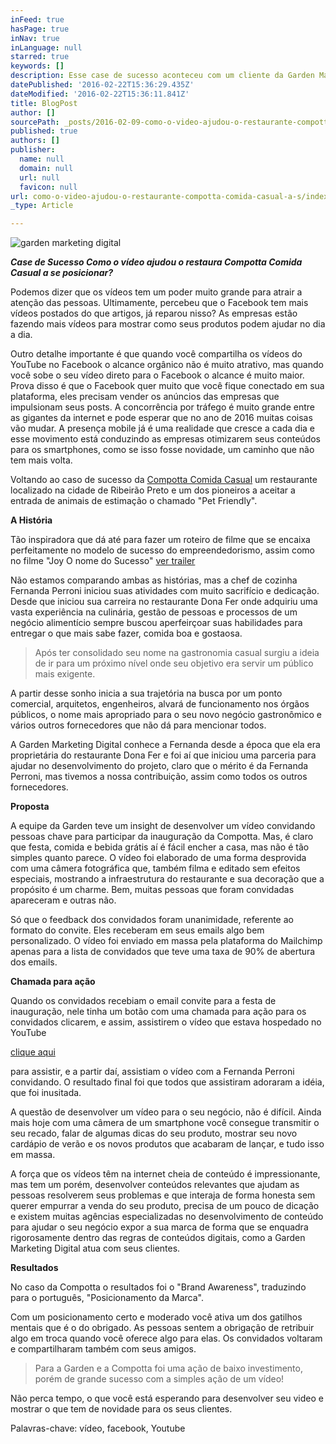 ```yaml
---
inFeed: true
hasPage: true
inNav: true
inLanguage: null
starred: true
keywords: []
description: Esse case de sucesso aconteceu com um cliente da Garden Marketing Digital que aceitou a ideia de desenvolver um vídeo para convidar algumas pessoas chave para participar da festa de inauguração.
datePublished: '2016-02-22T15:36:29.435Z'
dateModified: '2016-02-22T15:36:11.841Z'
title: BlogPost
author: []
sourcePath: _posts/2016-02-09-como-o-video-ajudou-o-restaurante-compotta-comida-casual-a-s.md
published: true
authors: []
publisher:
  name: null
  domain: null
  url: null
  favicon: null
url: como-o-video-ajudou-o-restaurante-compotta-comida-casual-a-s/index.html
_type: Article

---
```

![garden marketing digital](https://s3-us-west-2.amazonaws.com/the-grid-img/p/691c0653ad027467d7523d3f014b2382edeea990.jpg)

**_Case de Sucesso Como o vídeo ajudou o restaura Compotta Comida Casual a se posicionar?_**

Podemos dizer que os vídeos tem um poder muito grande para atrair a atenção das pessoas. Ultimamente, percebeu que o Facebook tem mais vídeos postados do que artigos, já reparou nisso? As empresas estão fazendo mais vídeos para mostrar como seus produtos podem ajudar no dia a dia.

Outro detalhe importante é que quando você compartilha os vídeos do YouTube no Facebook o alcance orgânico não é muito atrativo, mas quando você sobe o seu vídeo direto para o Facebook o alcance é muito maior. Prova disso é que o Facebook quer muito que você fique conectado em sua plataforma, eles precisam vender os anúncios das empresas que impulsionam seus posts. A concorrência por tráfego é muito grande entre as gigantes da internet e pode esperar que no ano de 2016 muitas coisas vão mudar. A presença mobile já é uma realidade que cresce a cada dia e esse movimento está conduzindo as empresas otimizarem seus conteúdos para os smartphones, como se isso fosse novidade, um caminho que não tem mais volta.

Voltando ao caso de sucesso da [Compotta Comida Casual][0] um restaurante localizado na cidade de Ribeirão Preto e um dos pioneiros a aceitar a entrada de animais de estimação o chamado "Pet Friendly".

**A História**

Tão inspiradora que dá até para fazer um roteiro de filme que se encaixa perfeitamente no modelo de sucesso do empreendedorismo, assim como no filme "Joy O nome do Sucesso" [ver trailer][1]

Não estamos comparando ambas as histórias, mas a chef de cozinha Fernanda Perroni iniciou suas atividades com muito sacrifício e dedicação. Desde que iniciou sua carreira no restaurante Dona Fer onde adquiriu uma vasta experiência na culinária, gestão de pessoas e processos de um negócio alimentício sempre buscou aperfeirçoar suas habilidades para entregar o que mais sabe fazer, comida boa e gostaosa. 
> 
> Após ter consolidado seu nome na gastronomia casual surgiu a ideia de ir para um próximo nível onde seu objetivo era servir um público mais exigente. 

A partir desse sonho inicia a sua trajetória na busca por um ponto comercial, arquitetos, engenheiros, alvará de funcionamento nos órgãos públicos, o nome mais apropriado para o seu novo negócio gastronômico e vários outros fornecedores que não dá para mencionar todos.

A Garden Marketing Digital conhece a Fernanda desde a época que ela era proprietária do restaurante Dona Fer e foi aí que iniciou uma parceria para ajudar no desenvolvimento do projeto, claro que o mérito é da Fernanda Perroni, mas tivemos a nossa contribuição, assim como todos os outros fornecedores. 

**Proposta**

A equipe da Garden teve um insight de desenvolver um vídeo convidando pessoas chave para participar da inauguração da Compotta. Mas, é claro que festa, comida e bebida grátis aí é fácil encher a casa, mas não é tão simples quanto parece. O vídeo foi elaborado de uma forma desprovida com uma câmera fotográfica que, também filma e editado sem efeitos especiais, mostrando a infraestrutura do restaurante e sua decoração que a propósito é um charme. Bem, muitas pessoas que foram convidadas apareceram e outras não. 

Só que o feedback dos convidados foram unanimidade, referente ao formato do convite. Eles receberam em seus emails algo bem personalizado. O vídeo foi enviado em massa pela plataforma do Mailchimp apenas para a lista de convidados que teve uma taxa de 90% de abertura dos emails.

**Chamada para ação**

Quando os convidados recebiam o email convite para a festa de inauguração, nele tinha um botão com uma chamada para ação para os convidados clicarem, e assim, assistirem o vídeo que estava hospedado no YouTube

[clique aqui][2]

para assistir, e a partir daí, assistiam o vídeo com a Fernanda Perroni convidando. O resultado final foi que todos que assistiram adoraram a idéia, que foi inusitada. 

A questão de desenvolver um vídeo para o seu negócio, não é difícil. Ainda mais hoje com uma câmera de um smartphone você consegue transmitir o seu recado, falar de algumas dicas do seu produto, mostrar seu novo cardápio de verão e os novos produtos que acabaram de lançar, e tudo isso em massa.

A força que os vídeos têm na internet cheia de conteúdo é impressionante, mas tem um porém, desenvolver conteúdos relevantes que ajudam as pessoas resolverem seus problemas e que interaja de forma honesta sem querer empurrar a venda do seu produto, precisa de um pouco de dicação e existem muitas agências especializadas no desenvolvimento de conteúdo para ajudar o seu negócio expor a sua marca de forma que se enquadra rigorosamente dentro das regras de conteúdos digitais, como a Garden Marketing Digital atua com seus clientes.

**Resultados**

No caso da Compotta o resultados foi o "Brand Awareness", traduzindo para o português, "Posicionamento da Marca". 

Com um posicionamento certo e moderado você ativa um dos gatilhos mentais que é o do obrigado. As pessoas sentem a obrigação de retribuir algo em troca quando você oferece algo para elas. Os convidados voltaram e compartilharam também com seus amigos.

> Para a Garden e a Compotta foi uma ação de baixo investimento, porém de grande sucesso com a simples ação de um vídeo!

Não perca tempo, o que você está esperando para desenvolver seu video e mostrar o que tem de novidade para os seus clientes.

Palavras-chave: vídeo, facebook, Youtube

[][3][][4][][5]

[0]: http://www.compotta.com.br/
[1]: null
[2]: https://youtu.be/pddlSklMbbA
[3]: http://www.gardendigital.com.br/#!blog/hgmc1/tag/vídeo
[4]: http://www.gardendigital.com.br/#!blog/hgmc1/tag/facebook
[5]: http://www.gardendigital.com.br/#!blog/hgmc1/tag/Youtube